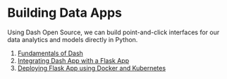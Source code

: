 # Building Data Apps

Using Dash Open Source, we can build point-and-click interfaces for our data analytics and models directly in Python.

1. [Fundamentals of Dash](dash-fundamentals/README.md)
2. [Integrating Dash App with a Flask App](dash-fundamentals/README.md)
3. [Deploying Flask App using Docker and Kubernetes](dash-fundamentals/README.md)
